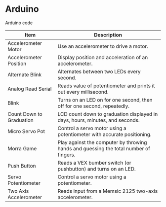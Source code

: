 Arduino
=======

Arduino code

<table>
<thead>
<tr>
<th>Item</th>
<th>Description</th>
</tr>
</thead>
<tbody>
<tr>
<td>Accelerometer Motor</td>
<td>Use an accelerometer to drive a motor.</td>
</tr>
<tr>
<td>Accelerometer Position</td>
<td>Display position and acceleration of an accelerometer.</td>
</tr>
<tr>
<td>Alternate Blink</td>
<td>Alternates between two LEDs every second.</td>
</tr>
<tr>
<td>Analog Read Serial</td>
<td>Reads value of potentiometer and prints it out every millisecond.</td>
</tr>
<tr>
<td>Blink</td>
<td>Turns on an LED on for one second, then off for one second, repeatedly.</td>
</tr>
<tr>
<td>Count Down to Graduation</td>
<td>LCD count down to graduation displayed in days, hours, minutes, and seconds.</td>
</tr>
<tr>
<td>Micro Servo Pot</td>
<td>Control a servo motor using a potentiometer with accurate positioning.</td>
</tr>
<tr>
<td>Morra Game</td>
<td>Play against the computer by throwing hands and guessing the total number of fingers.</td>
</tr>
<tr>
<td>Push Button</td>
<td>Reads a VEX bumber switch (or pushbutton) and turns on an LED.</td>
</tr>
<tr>
<td>Servo Potentiometer</td>
<td>Control a servo motor using a potentiometer.</td>
</tr>
<tr>
<td>Two Axis Accelerometer</td>
<td>Reads input from a Memsic 2125 two-axis accelerometer.</td>
</tr>
</tbody>
</table>
